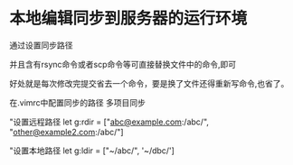 本地编辑同步到服务器的运行环境
=============================

通过设置同步路径

并且含有rsync命令或者scp命令等可直接替换文件中的命令,即可

好处就是每次修改完提交省去一个命令，要是换了文件还得重新写命令,也省了。

在.vimrc中配置同步的路径
多项目同步

"设置远程路径
let g:rdir = ["abc@example.com:/abc/", "other@example2.com:/abc/"]

"设置本地路径
let g:ldir = ["~/abc/", '~/dbc/']

